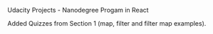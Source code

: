 Udacity Projects - Nanodegree Progam in React

Added Quizzes from Section 1 (map, filter and filter map examples).
